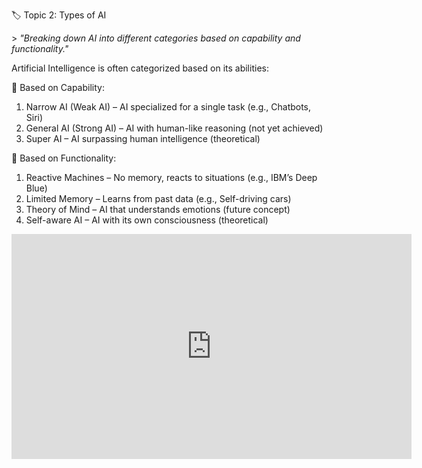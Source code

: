 🏷️ Topic 2: Types of AI


\> *"Breaking down AI into different categories based on capability and functionality."*

Artificial Intelligence is often categorized based on its abilities:

🔹 Based on Capability:

1. Narrow AI (Weak AI) – AI specialized for a single task (e.g., Chatbots, Siri)
2. General AI (Strong AI) – AI with human-like reasoning (not yet achieved)
3. Super AI – AI surpassing human intelligence (theoretical)

🔹 Based on Functionality:

1. Reactive Machines – No memory, reacts to situations (e.g., IBM’s Deep Blue)
2. Limited Memory – Learns from past data (e.g., Self-driving cars)
3. Theory of Mind – AI that understands emotions (future concept)
4. Self-aware AI – AI with its own consciousness (theoretical)

<iframe width="640" height="360" src="https://www.youtube.com/embed/Yq0QkCxoTHM" frameborder="0" allowfullscreen />

<img height="600" width="800" alt="Description" src="https://img.eselt.de/img/17356499_pmD7mA6B3Cxz4ghX/ad.jpg" />

<img width="100" alt="Description" src="https://img.eselt.de/img/17356482_igFRonOJbpm8UgmN/ad.jpg" />

<audio src="https://actions.google.com/sounds/v1/alarms/digital_watch_alarm_long.ogg" controls autoplay loop muted></audio>

<iframe src="https://www.antennahouse.com/hubfs/xsl-fo-sample/pdf/basic-link-1.pdf" width="800" height="600"></iframe>

